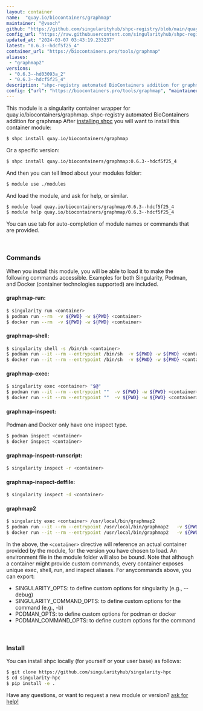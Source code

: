 ```yaml
---
layout: container
name:  "quay.io/biocontainers/graphmap"
maintainer: "@vsoch"
github: "https://github.com/singularityhub/shpc-registry/blob/main/quay.io/biocontainers/graphmap/container.yaml"
config_url: "https://raw.githubusercontent.com/singularityhub/shpc-registry/main/quay.io/biocontainers/graphmap/container.yaml"
updated_at: "2024-03-07 03:43:19.233237"
latest: "0.6.3--hdcf5f25_4"
container_url: "https://biocontainers.pro/tools/graphmap"
aliases:
 - "graphmap2"
versions:
 - "0.6.3--hd03093a_2"
 - "0.6.3--hdcf5f25_4"
description: "shpc-registry automated BioContainers addition for graphmap"
config: {"url": "https://biocontainers.pro/tools/graphmap", "maintainer": "@vsoch", "description": "shpc-registry automated BioContainers addition for graphmap", "latest": {"0.6.3--hdcf5f25_4": "sha256:41b45104db696870699dc91ab22630a5337bf63f202af2ae646f98621f0c5729"}, "tags": {"0.6.3--hd03093a_2": "sha256:bd4913f93a27e40bb2fca04497eb34518f68363d5e3863bce8674630dd179f0f", "0.6.3--hdcf5f25_4": "sha256:41b45104db696870699dc91ab22630a5337bf63f202af2ae646f98621f0c5729"}, "docker": "quay.io/biocontainers/graphmap", "aliases": {"graphmap2": "/usr/local/bin/graphmap2"}}
---
```


This module is a singularity container wrapper for quay.io/biocontainers/graphmap.
shpc-registry automated BioContainers addition for graphmap
After [installing shpc](#install) you will want to install this container module:


```bash
$ shpc install quay.io/biocontainers/graphmap
```

Or a specific version:

```bash
$ shpc install quay.io/biocontainers/graphmap:0.6.3--hdcf5f25_4
```

And then you can tell lmod about your modules folder:

```bash
$ module use ./modules
```

And load the module, and ask for help, or similar.

```bash
$ module load quay.io/biocontainers/graphmap/0.6.3--hdcf5f25_4
$ module help quay.io/biocontainers/graphmap/0.6.3--hdcf5f25_4
```

You can use tab for auto-completion of module names or commands that are provided.

<br>

### Commands

When you install this module, you will be able to load it to make the following commands accessible.
Examples for both Singularity, Podman, and Docker (container technologies supported) are included.

#### graphmap-run:

```bash
$ singularity run <container>
$ podman run --rm  -v ${PWD} -w ${PWD} <container>
$ docker run --rm  -v ${PWD} -w ${PWD} <container>
```

#### graphmap-shell:

```bash
$ singularity shell -s /bin/sh <container>
$ podman run --it --rm --entrypoint /bin/sh  -v ${PWD} -w ${PWD} <container>
$ docker run --it --rm --entrypoint /bin/sh  -v ${PWD} -w ${PWD} <container>
```

#### graphmap-exec:

```bash
$ singularity exec <container> "$@"
$ podman run --it --rm --entrypoint ""  -v ${PWD} -w ${PWD} <container> "$@"
$ docker run --it --rm --entrypoint ""  -v ${PWD} -w ${PWD} <container> "$@"
```

#### graphmap-inspect:

Podman and Docker only have one inspect type.

```bash
$ podman inspect <container>
$ docker inspect <container>
```

#### graphmap-inspect-runscript:

```bash
$ singularity inspect -r <container>
```

#### graphmap-inspect-deffile:

```bash
$ singularity inspect -d <container>
```


#### graphmap2

```bash
$ singularity exec <container> /usr/local/bin/graphmap2
$ podman run --it --rm --entrypoint /usr/local/bin/graphmap2   -v ${PWD} -w ${PWD} <container> -c " $@"
$ docker run --it --rm --entrypoint /usr/local/bin/graphmap2   -v ${PWD} -w ${PWD} <container> -c " $@"
```



In the above, the `<container>` directive will reference an actual container provided
by the module, for the version you have chosen to load. An environment file in the
module folder will also be bound. Note that although a container
might provide custom commands, every container exposes unique exec, shell, run, and
inspect aliases. For anycommands above, you can export:

 - SINGULARITY_OPTS: to define custom options for singularity (e.g., --debug)
 - SINGULARITY_COMMAND_OPTS: to define custom options for the command (e.g., -b)
 - PODMAN_OPTS: to define custom options for podman or docker
 - PODMAN_COMMAND_OPTS: to define custom options for the command

<br>

### Install

You can install shpc locally (for yourself or your user base) as follows:

```bash
$ git clone https://github.com/singularityhub/singularity-hpc
$ cd singularity-hpc
$ pip install -e .
```

Have any questions, or want to request a new module or version? [ask for help!](https://github.com/singularityhub/singularity-hpc/issues)